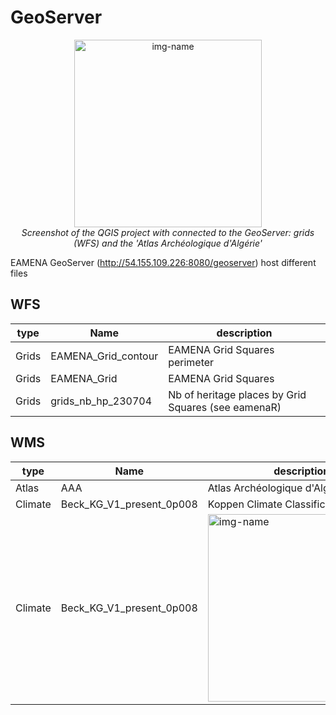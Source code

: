 # GeoServer

<p align="center">
  <img alt="img-name" src="../../www/gis-qgis-geoserver-example.png" width="300">
  <br>
    <em>Screenshot of the QGIS project with connected to the GeoServer: grids (WFS) and the 'Atlas Archéologique d'Algérie'</em>
</p>


EAMENA GeoServer (http://54.155.109.226:8080/geoserver) host different files

## WFS

| type | Name  	|   description	| 
|---	|---	|---	|
| Grids | EAMENA_Grid_contour  	| EAMENA Grid Squares perimeter	| 
| Grids | EAMENA_Grid  	|  EAMENA Grid Squares 	| 
| Grids | grids_nb_hp_230704  |  Nb of heritage places by Grid Squares (see eamenaR) 	|  



## WMS

| type | Name  	|   description	| 
|---	|---	|---	|
| Atlas | AAA  	| Atlas Archéologique d'Algérie	| 
| Climate | Beck_KG_V1_present_0p008  	| Koppen Climate Classification	| 
| Climate | Beck_KG_V1_present_0p008  	| <img alt="img-name" src="../../www/gis-qgis-geoserver-example.png" width="300">	| 



